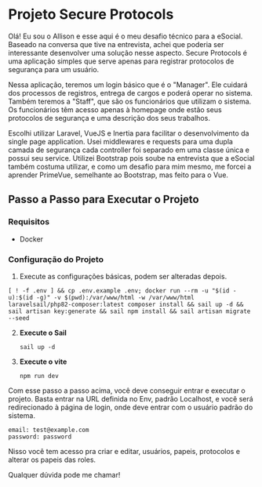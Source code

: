 # Projeto Secure Protocols

Olá! Eu sou o Allison e esse aqui é o meu desafio técnico para a eSocial. Baseado na conversa que tive na entrevista,
achei que poderia ser interessante desenvolver uma solução nesse aspecto. Secure Protocols é uma aplicação simples que
serve apenas para registrar protocolos de segurança para um usuário.

Nessa aplicação, teremos um login básico que é o "Manager". Ele cuidará dos processos de registros, entrega de cargos e
poderá operar no sistema. Também teremos a "Staff", que são os funcionários que utilizam o sistema. Os funcionários têm
acesso apenas à homepage onde estão seus protocolos de segurança e uma descrição dos seus trabalhos.

Escolhi utilizar Laravel, VueJS e Inertia para facilitar o desenvolvimento da single page application. Usei middlewares
e requests para uma dupla camada de segurança cada controller foi separado em uma classe única e possui seu service. Utilizei Bootstrap pois soube na entrevista que a eSocial também
costuma utilizar, e como um desafio para mim mesmo, me forcei a aprender PrimeVue, semelhante ao Bootstrap, mas feito
para o Vue.

## Passo a Passo para Executar o Projeto

### Requisitos

- Docker

### Configuração do Projeto
1. Execute as configurações básicas, podem ser alteradas depois.
```
[ ! -f .env ] && cp .env.example .env; docker run --rm -u "$(id -u):$(id -g)" -v $(pwd):/var/www/html -w /var/www/html laravelsail/php82-composer:latest composer install && sail up -d && sail artisan key:generate && sail npm install && sail artisan migrate --seed
```
2. **Execute o Sail**
   ```
   sail up -d
   ```
3. **Execute o vite**
   ```
   npm run dev
   ```

Com esse passo a passo acima, você deve conseguir entrar e executar o projeto. Basta entrar na URL definida no Env,
padrão Localhost, e você será redirecionado à página de login, onde deve entrar com o usuário padrão do sistema.

```
email: test@example.com
password: password
```
Nisso você tem acesso pra criar e editar, usuários, papeis, protocolos e alterar os papeis das roles.

Qualquer dúvida pode me chamar!
